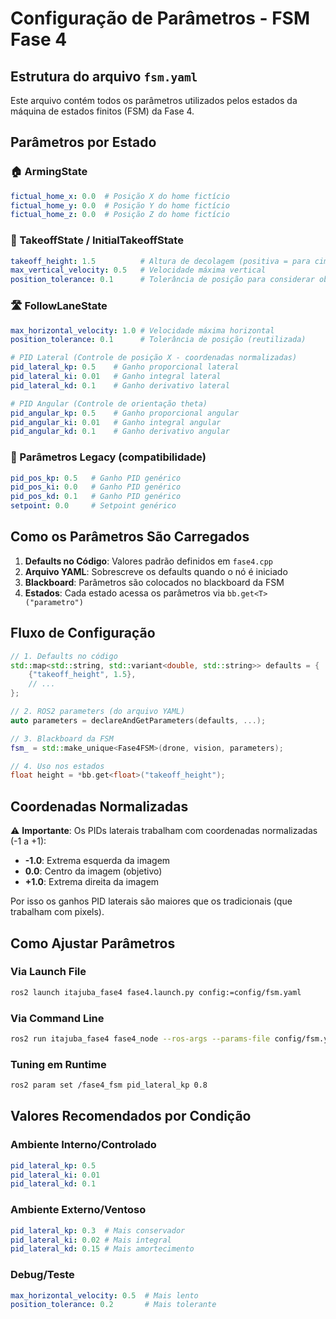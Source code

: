 # Configuração de Parâmetros - FSM Fase 4

## Estrutura do arquivo `fsm.yaml`

Este arquivo contém todos os parâmetros utilizados pelos estados da máquina de estados finitos (FSM) da Fase 4.

## Parâmetros por Estado

### 🏠 ArmingState
```yaml
fictual_home_x: 0.0  # Posição X do home fictício
fictual_home_y: 0.0  # Posição Y do home fictício  
fictual_home_z: 0.0  # Posição Z do home fictício
```

### 🚁 TakeoffState / InitialTakeoffState
```yaml
takeoff_height: 1.5          # Altura de decolagem (positiva = para cima)
max_vertical_velocity: 0.5   # Velocidade máxima vertical
position_tolerance: 0.1      # Tolerância de posição para considerar objetivo alcançado
```

### 🛣️ FollowLaneState
```yaml
max_horizontal_velocity: 1.0 # Velocidade máxima horizontal
position_tolerance: 0.1      # Tolerância de posição (reutilizada)

# PID Lateral (Controle de posição X - coordenadas normalizadas)
pid_lateral_kp: 0.5    # Ganho proporcional lateral
pid_lateral_ki: 0.01   # Ganho integral lateral  
pid_lateral_kd: 0.1    # Ganho derivativo lateral

# PID Angular (Controle de orientação theta)
pid_angular_kp: 0.5    # Ganho proporcional angular
pid_angular_ki: 0.01   # Ganho integral angular
pid_angular_kd: 0.1    # Ganho derivativo angular
```

### 🔧 Parâmetros Legacy (compatibilidade)
```yaml
pid_pos_kp: 0.5   # Ganho PID genérico
pid_pos_ki: 0.0   # Ganho PID genérico
pid_pos_kd: 0.1   # Ganho PID genérico
setpoint: 0.0     # Setpoint genérico
```

## Como os Parâmetros São Carregados

1. **Defaults no Código**: Valores padrão definidos em `fase4.cpp`
2. **Arquivo YAML**: Sobrescreve os defaults quando o nó é iniciado
3. **Blackboard**: Parâmetros são colocados no blackboard da FSM
4. **Estados**: Cada estado acessa os parâmetros via `bb.get<T>("parametro")`

## Fluxo de Configuração

```cpp
// 1. Defaults no código
std::map<std::string, std::variant<double, std::string>> defaults = {
    {"takeoff_height", 1.5},
    // ...
};

// 2. ROS2 parameters (do arquivo YAML)
auto parameters = declareAndGetParameters(defaults, ...);

// 3. Blackboard da FSM
fsm_ = std::make_unique<Fase4FSM>(drone, vision, parameters);

// 4. Uso nos estados  
float height = *bb.get<float>("takeoff_height");
```

## Coordenadas Normalizadas

⚠️ **Importante**: Os PIDs laterais trabalham com coordenadas normalizadas (-1 a +1):

- **-1.0**: Extrema esquerda da imagem
- **0.0**: Centro da imagem (objetivo)
- **+1.0**: Extrema direita da imagem

Por isso os ganhos PID laterais são maiores que os tradicionais (que trabalham com pixels).

## Como Ajustar Parâmetros

### Via Launch File
```bash
ros2 launch itajuba_fase4 fase4.launch.py config:=config/fsm.yaml
```

### Via Command Line
```bash
ros2 run itajuba_fase4 fase4_node --ros-args --params-file config/fsm.yaml
```

### Tuning em Runtime
```bash
ros2 param set /fase4_fsm pid_lateral_kp 0.8
```

## Valores Recomendados por Condição

### Ambiente Interno/Controlado
```yaml
pid_lateral_kp: 0.5
pid_lateral_ki: 0.01
pid_lateral_kd: 0.1
```

### Ambiente Externo/Ventoso  
```yaml
pid_lateral_kp: 0.3  # Mais conservador
pid_lateral_ki: 0.02 # Mais integral
pid_lateral_kd: 0.15 # Mais amortecimento
```

### Debug/Teste
```yaml
max_horizontal_velocity: 0.5  # Mais lento
position_tolerance: 0.2       # Mais tolerante
```
